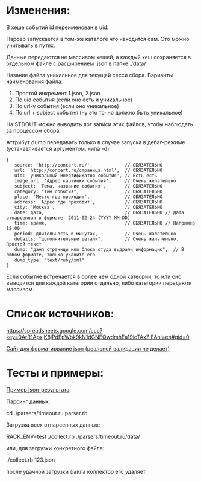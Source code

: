 # Изменения:

В хеше событий id переименован в uid.

Парсер запускается в том-же каталоге что находится сам. Это можно учитывать в путях.

Данные передаются не массивом хешей, а каждый хеш сохраняется в отдельном файле с расширением .json в папке ./data/


Назание файла уникальное для текущей сесси сбора. Варианты наименования файла:

1. Простой инкремент 1.json, 2.json
2. По uid события (если оно есть и уникальное)
3. По url-у события (если оно уникальное)
4. По url + subject события (ну это точно должно быть уникальное)

На STDOUT можно выводить лог записи этих файлов, чтобы наблюдать за процессом сбора.

Аттрибут dump передавать только в случае запуска в дебаг-режиме (устанавливается аргументом, нипа -d)

    {
       source: 'http://concert.ru/',            // ОБЯЗАТЕЛЬНО
       url: 'http://concert.ru/страница.html',  // ОБЯЗАТЕЛЬНО
       uid: 'уникальный инедтификатор события', // Есть есть
       image_url: 'Адрес картинки события',     // Очень желательно
       subject: 'Тема, название события',       // ОБЯЗАТЕЛЬНО
       category: "Тим события",                 // ОБЯЗАТЕЛЬНО
       place: 'Место где проходит',             // ОБЯЗАТЕЛЬНО
       address: 'Адрес где проходит',           // ОБЯЗАТЕЛЬНО
       city: 'Москва',                          // ОБЯЗАТЕЛЬНО
       date: дата,                              // ОБЯЗАТЕЛЬНО // Дата отпарсенная в формате  2011-02-24 (YYYY-MM-DD)
       time: время,                             // ОБЯЗАТЕЛЬНО // Например 12:00
       period: длительность в минутах,          // Очень жалательно
       details: "дополнительные детали",        // Очень жалательно. Простой текст
       dump: "дамп страницы или блока отуда выдрали информацию",  // В любом формате, только укажите его
       dump_type: "text/ruby/xml"
    }

Если событие встречается в более чем одной катеории, то или оно выводится для каждой категории отдельно,
либо категории передаютя массивом.


# Список источников:

https://spreadsheets.google.com/ccc?key=0ArR1ApxjK8jPdEpWbk9kN1dGNEQwdmhEa19icTAxZlE&hl=en#gid=0


[Сайт для форматирвание json (реальной валидации не делает)](http://jsonviewer.stack.hu/)


# Тесты и примеры:

[Пример json-результата](https://github.com/dapi/planposter-parsers/raw/master/utils/example.json)

Парсинг данных:

cd ./parsers/timeout.ru
parser.rb

Загрузка всех отпарсенных данных:

RACK_ENV=test ./collect.rb ./parsers/timeout.ru/data/

или, для загрузки конкретного файла:

./collect.rb 123.json

после удачной загрузки файла коллектор его удаляет.


